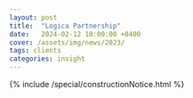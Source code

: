 ```yaml
---
layout: post
title:  "Logica Partnership"
date:   2024-02-12 10:00:00 +0400
cover: /assets/img/news/2023/
tags: clients
categories: insight
---
```


{% include /special/constructionNotice.html %}
